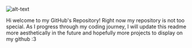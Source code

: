 ![alt-text](https://my.visme.co/view/ojngmq69-untitled-project)

Hi welcome to my GitHub's Repository!
Right now my repository is not too special. As I progress through my coding journey, I will update this readme more aesthetically in the future and hopefully more projects to display on my github :3
